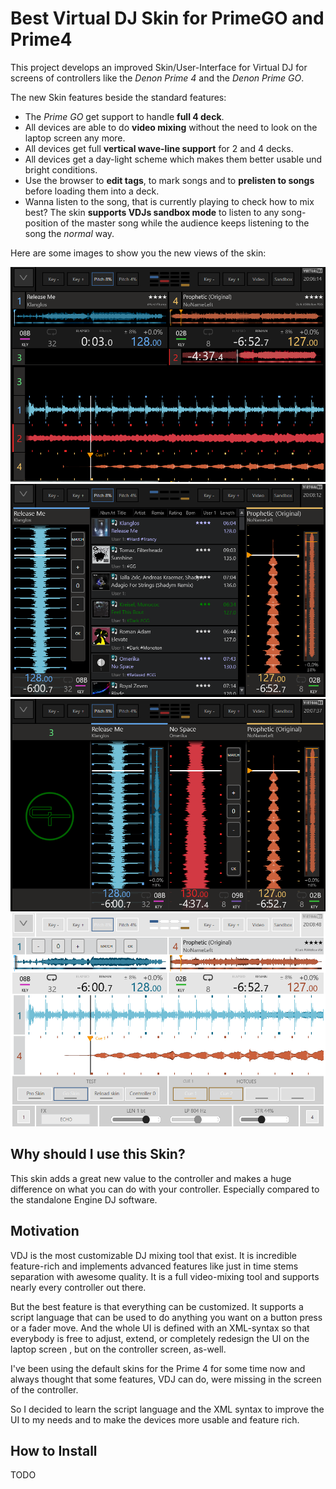 # Best Virtual DJ Skin for PrimeGO and Prime4

This project develops an improved Skin/User-Interface for Virtual DJ for screens of controllers like the *Denon Prime 4* and the *Denon Prime GO*. 

The new Skin features beside the standard features:
* The  *Prime GO* get support to handle **full 4 deck**.
* All devices are able to do **video mixing** without the need to look on the laptop screen any more.
* All devices get full **vertical wave-line support** for 2 and 4 decks.
* All devices get a day-light scheme which makes them better usable und bright conditions.
* Use the browser to **edit tags**, to mark songs and to **prelisten to songs** before loading them into a deck.
* Wanna listen to the song, that is currently playing to check how to mix best? The skin **supports VDJs sandbox mode** to listen to any song-position of the master song while the audience keeps listening to the song the *normal* way.

Here are some images to show you the new views of the skin:

![4 Decks Horizontal View](docs%2Fimages%2F4deckhor.png)
![2 Decks Vertical View](docs%2Fimages%2F2deckvert.png)
![4 Decks Vertical View](docs%2Fimages%2F4deckvert.png)
![Daylight Mode](docs%2Fimages%2Fdaylight1.png)

## Why should I use this Skin?
This skin adds a great new value to the controller and makes a huge difference on what you can do with your controller. Especially compared to the standalone Engine DJ software.

## Motivation
VDJ is the most customizable DJ mixing tool that exist. It is incredible feature-rich and implements advanced features like just in time stems separation with awesome quality. It is a full video-mixing tool and supports nearly every controller out there.

But the best feature is that everything can be customized. It supports a script language that can be used to do anything you want on a button press or a fader move. And the whole UI is defined with an XML-syntax so that everybody is free to adjust, extend, or completely redesign the UI on the laptop screen , but on the controller screen, as-well.

I've been using the default skins for the Prime 4 for some time now and always thought that some features, VDJ can do, were missing in the screen of the controller.

So I decided to learn the script language and the XML syntax to improve the UI to my needs and to make the devices more usable and feature rich.

## How to Install
TODO